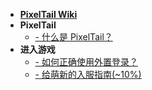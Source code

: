 * [**PixelTail Wiki**](/zh-cn/index.md)
* **PixelTail**
    - [- 什么是 PixelTail？](/zh-cn/introduction.md)
* **进入游戏**
    - [- 如何正确使用外置登录？](/zh-cn/getting-start/littleskin.md)
    - [- 给萌新的入服指南(~10%)](/zh-cn/getting-start/newbie.md)
